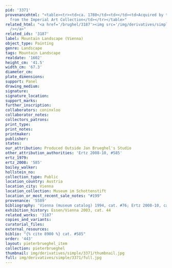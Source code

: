 ```yaml
---
pid: '3371'
provenancehtml: "<table><tr><td>ca. 1780</td><td></td><td>Acquired by the exchange
  from the Imperial Art Collection</td></tr></table>"
related_html: "<a href='/brughel/3187'><img src='/img/derivatives/simple/3187/thumbnail.jpg'
  /></a>"
related_ids: '3187'
label: Mountain Landscape (Vienna)
object_type: Painting
genre: Landscape
tags: Mountain Landscape
realdate: '1602'
height_cm: '41.5'
width_cm: '67.3'
diameter_cm:
plate_dimensions:
support: Panel
drawing_medium:
signature:
signature_location:
support_marks:
further_inscription:
collaborators: coninxloo
collaborator_notes:
collectors_patrons:
print_type:
print_notes:
printmaker:
publisher:
states:
our_attribution: Produced Outside Jan Brueghel's Studio
other_attribution_authorities: 'Ertz 2008-10, #585'
ertz_1979:
ertz_2008: '585'
bailey_walker:
hollstein_no:
collection_type: Public
location_country: Austria
location_city: Vienna
location_collection: Museum im Schottenstift
location_or_most_recent_sale_notes: "#199"
provenance: '5589'
bibliography: 'Vienna (museum catalog) 1994, cat. #76; Ertz 2008-10, cat. #585'
exhibition_history: Essen/Vienna 2003, cat. 44
related_works: '3187'
copies_and_variants:
curatorial_files:
external_resources:
biblio: "{% cite 8900 %} cat. #585"
order: '443'
layout: pieterbrueghel_item
collection: pieterbrueghel
thumbnail: img/derivatives/simple/3371/thumbnail.jpg
full: img/derivatives/simple/3371/full.jpg
---
```

